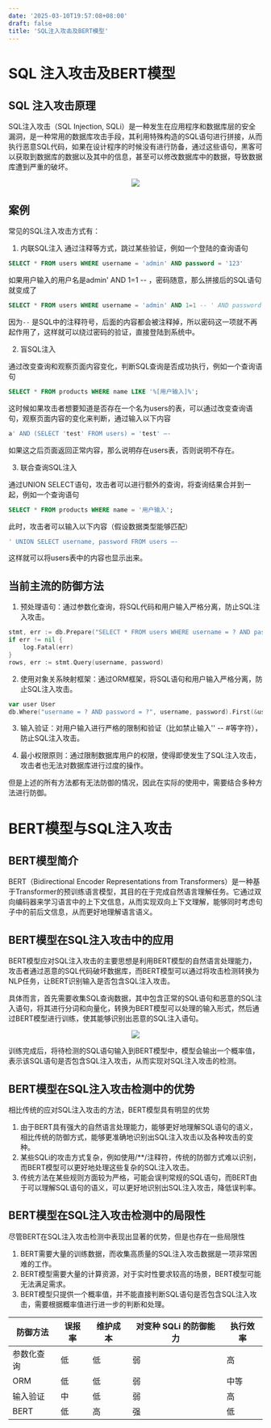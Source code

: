 ```yaml
---
date: '2025-03-10T19:57:08+08:00'
draft: false
title: 'SQL注入攻击及BERT模型'
---
```


# SQL 注入攻击及BERT模型

## SQL 注入攻击原理

SQL注入攻击（SQL Injection, SQLi）是一种发生在应用程序和数据库层的安全漏洞，是一种常用的数据库攻击手段，其利用特殊构造的SQL语句进行拼接，从而执行恶意SQL代码，如果在设计程序的时候没有进行防备，通过这些语句，黑客可以获取到数据库的数据以及其中的信息，甚至可以修改数据库中的数据，导致数据库遭到严重的破坏。

<center><img src="../pics/SQLi示意图.png"></center>

## 案例

常见的SQL注入攻击方式有：

1. 内联SQL注入
通过注释等方式，跳过某些验证，例如一个登陆的查询语句
```sql
SELECT * FROM users WHERE username = 'admin' AND password = '123'
```
如果用户输入的用户名是admin' AND 1=1 -- ，密码随意，那么拼接后的SQL语句就变成了
```sql
SELECT * FROM users WHERE username = 'admin' AND 1=1 -- ' AND password = '123'
```
因为`--` 是SQL中的注释符号，后面的内容都会被注释掉，所以密码这一项就不再起作用了，这样就可以绕过密码的验证，直接登陆到系统中。

2. 盲SQL注入

通过改变查询和观察页面内容变化，判断SQL查询是否成功执行，例如一个查询语句
```sql
SELECT * FROM products WHERE name LIKE '%[用户输入]%';
```
这时候如果攻击者想要知道是否存在一个名为users的表，可以通过改变查询语句，观察页面内容的变化来判断，通过输入以下内容
```sql
a' AND (SELECT 'test' FROM users) = 'test' –-
```
如果这之后页面返回正常内容，那么说明存在users表，否则说明不存在。

3. 联合查询SQL注入

通过UNION SELECT语句，攻击者可以进行额外的查询，将查询结果合并到一起，例如一个查询语句
```sql
SELECT * FROM products WHERE name = '用户输入';
```

此时，攻击者可以输入以下内容（假设数据类型能够匹配）
```sql
' UNION SELECT username, password FROM users –-
```
这样就可以将users表中的内容也显示出来。

## 当前主流的防御方法

1. 预处理语句：通过参数化查询，将SQL代码和用户输入严格分离，防止SQL注入攻击。
```go
stmt, err := db.Prepare("SELECT * FROM users WHERE username = ? AND password = ?")
if err != nil {
    log.Fatal(err)
}
rows, err := stmt.Query(username, password)
```

2. 使用对象关系映射框架：通过ORM框架，将SQL语句和用户输入严格分离，防止SQL注入攻击。
```go
var user User
db.Where("username = ? AND password = ?", username, password).First(&user)
```

3. 输入验证：对用户输入进行严格的限制和验证（比如禁止输入'' -- #等字符），防止SQL注入攻击。

4. 最小权限原则：通过限制数据库用户的权限，使得即使发生了SQL注入攻击，攻击者也无法对数据库进行过度的操作。

但是上述的所有方法都有无法防御的情况，因此在实际的使用中，需要结合多种方法进行防御。

# BERT模型与SQL注入攻击

## BERT模型简介

BERT（Bidirectional Encoder Representations from Transformers）是一种基于Transformer的预训练语言模型，其目的在于完成自然语言理解任务。它通过双向编码器来学习语言中的上下文信息，从而实现双向上下文理解，能够同时考虑句子中的前后文信息，从而更好地理解语言语义。

## BERT模型在SQL注入攻击中的应用

BERT模型应对SQL注入攻击的主要思想是利用BERT模型的自然语言处理能力，攻击者通过恶意的SQL代码破坏数据库，而BERT模型可以通过将攻击检测转换为NLP任务，让BERT识别输入是否包含SQL注入攻击。

具体而言，首先需要收集SQL查询数据，其中包含正常的SQL语句和恶意的SQL注入语句，将其进行分词和向量化，转换为BERT模型可以处理的输入形式，然后通过BERT模型进行训练，使其能够识别出恶意的SQL注入语句。

<center><img src="../pics/BERT训练.png"></center>

训练完成后，将待检测的SQL语句输入到BERT模型中，模型会输出一个概率值，表示该SQL语句是否包含SQL注入攻击，从而实现对SQL注入攻击的检测。

## BERT模型在SQL注入攻击检测中的优势

相比传统的应对SQL注入攻击的方法，BERT模型具有明显的优势
1. 由于BERT具有强大的自然语言处理能力，能够更好地理解SQL语句的语义，相比传统的防御方式，能够更准确地识别出SQL注入攻击以及各种攻击的变种。
2. 某些SQLi的攻击方式复杂，例如使用/**/注释符，传统的防御方式难以识别，而BERT模型可以更好地处理这些复杂的SQL注入攻击。
3. 传统方法在某些规则方面较为严格，可能会误判常规的SQL语句，而BERT由于可以理解SQL语句的语义，可以更好地识别出SQL注入攻击，降低误判率。

## BERT模型在SQL注入攻击检测中的局限性

尽管BERT在SQL注入攻击检测中表现出显著的优势，但是也存在一些局限性
1. BERT需要大量的训练数据，而收集高质量的SQL注入攻击数据是一项非常困难的工作。
2. BERT模型需要大量的计算资源，对于实时性要求较高的场景，BERT模型可能无法满足需求。
3. BERT模型只提供一个概率值，并不能直接判断SQL语句是否包含SQL注入攻击，需要根据概率值进行进一步的判断和处理。

<table>
  <thead>
    <tr>
      <th>防御方法</th>
      <th>误报率</th>
      <th>维护成本</th>
      <th>对变种 SQLi 的防御能力</th>
      <th>执行效率</th>
    </tr>
  </thead>
  <tbody>
    <tr>
      <td>参数化查询</td>
      <td>低</td>
      <td>低</td>
      <td>弱</td>
      <td>高</td>
    </tr>
    <tr>
      <td>ORM</td>
      <td>低</td>
      <td>低</td>
      <td>弱</td>
      <td>中等</td>
    </tr>
    <tr>
      <td>输入验证</td>
      <td>中</td>
      <td>低</td>
      <td>弱</td>
      <td>高</td>
    </tr>
    <tr>
      <td>BERT</td>
      <td>低</td>
      <td>高</td>
      <td>强</td>
      <td>低</td>
    </tr>
  </tbody>
</table>
